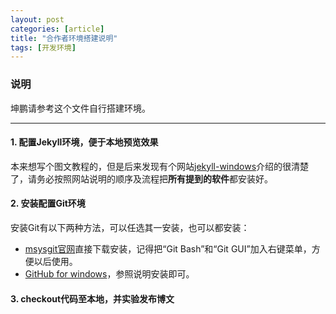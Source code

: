 ```yaml
---
layout: post
categories: [article]
title: "合作者环境搭建说明"
tags: [开发环境]
---
```


### 说明

坤鹏请参考这个文件自行搭建环境。

----------

#### 1. 配置Jekyll环境，便于本地预览效果

本来想写个图文教程的，但是后来发现有个网站[jekyll-windows](http://jekyll-windows.juthilo.com/)介绍的很清楚了，请务必按照网站说明的顺序及流程把**所有提到的软件**都安装好。

#### 2. 安装配置Git环境

安装Git有以下两种方法，可以任选其一安装，也可以都安装：

- [msysgit官网](http://msysgit.github.io/)直接下载安装，记得把“Git Bash”和“Git GUI”加入右键菜单，方便以后使用。
- [GitHub for windows](https://windows.github.com/)，参照说明安装即可。

#### 3. checkout代码至本地，并实验发布博文

